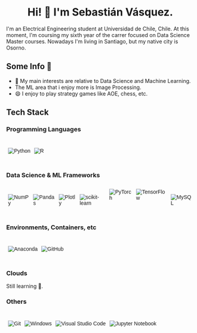 
<div align="center">
<h1 align = "center"> Hi!  👋 I'm Sebastián Vásquez. </h1>
</div>
<p>I'm an Electrical Engineering student at Universidad de Chile, Chile. At this moment, I'm coursing my sixth year of the carrer focused on Data Science Master courses. Nowadays I'm living in Santiago, but my native city is Osorno.  </p>
<h2>Some Info 🔎</h2>

- 🔭 My main interests are relative to Data Science and Machine Learning.
- The ML area that i enjoy more is Image Processing.
- 😄 I enjoy to play strategy games like AOE, chess, etc.

<h2> Tech Stack </h2>

<h3> Programming Languages </h3>
<table style="border-collapse:collapse;border-spacing:0;border:none" class="tg"><thead><tr><td style="border-color:#000000;border-style:solid;border-width:0px;font-family:Arial, sans-serif;font-size:14px;overflow:hidden;padding:10px 5px;text-align:left;vertical-align:top;word-break:normal"> 

![Python](https://img.shields.io/badge/python-3670A0?style=for-the-badge&logo=python&logoColor=ffdd54)
</td><td style="border-color:#000000;border-style:solid;border-width:0px;font-family:Arial, sans-serif;font-size:14px;overflow:hidden;padding:10px 5px;text-align:left;vertical-align:top;word-break:normal">

![R](https://img.shields.io/badge/r-%23276DC3.svg?style=for-the-badge&logo=r&logoColor=white)
</td></tr></thead></table>


<h3> Data Science & ML Frameworks </h3>

<table style="border-collapse:collapse;border-spacing:0;border:none" class="tg"><thead><tr><td style="border-style:solid;border-width:0px;font-family:Arial, sans-serif;font-size:14px;overflow:hidden;padding:10px 5px;text-align:left;vertical-align:top;word-break:normal">

![NumPy](https://img.shields.io/badge/numpy-%23013243.svg?style=for-the-badge&logo=numpy&logoColor=white)
</td><td style="border-style:solid;border-width:0px;font-family:Arial, sans-serif;font-size:14px;overflow:hidden;padding:10px 5px;text-align:left;vertical-align:top;word-break:normal">

![Pandas](https://img.shields.io/badge/pandas-%23150458.svg?style=for-the-badge&logo=pandas&logoColor=white)
</td><td style="border-style:solid;border-width:0px;font-family:Arial, sans-serif;font-size:14px;overflow:hidden;padding:10px 5px;text-align:left;vertical-align:top;word-break:normal">

![Plotly](https://img.shields.io/badge/Plotly-%233F4F75.svg?style=for-the-badge&logo=plotly&logoColor=white)
</td><td style="border-style:solid;border-width:0px;font-family:Arial, sans-serif;font-size:14px;overflow:hidden;padding:10px 5px;text-align:left;vertical-align:top;word-break:normal"> 

![scikit-learn](https://img.shields.io/badge/scikit--learn-%23F7931E.svg?style=for-the-badge&logo=scikit-learn&logoColor=white) </td><td style="border-style:solid;border-width:0px;font-family:Arial, sans-serif;font-size:14px;overflow:hidden;padding:10px 5px;text-align:left;vertical-align:top;word-break:normal">
![PyTorch](https://img.shields.io/badge/PyTorch-%23EE4C2C.svg?style=for-the-badge&logo=PyTorch&logoColor=white)</td><td style="border-style:solid;border-width:0px;font-family:Arial, sans-serif;font-size:14px;overflow:hidden;padding:10px 5px;text-align:left;vertical-align:top;word-break:normal">
![TensorFlow](https://img.shields.io/badge/TensorFlow-%23FF6F00.svg?style=for-the-badge&logo=TensorFlow&logoColor=white)
</td><td style="border-style:solid;border-width:0px;font-family:Arial, sans-serif;font-size:14px;overflow:hidden;padding:10px 5px;text-align:left;vertical-align:top;word-break:normal">

![MySQL](https://img.shields.io/badge/mysql-4479A1.svg?style=for-the-badge&logo=mysql&logoColor=white)</td></tr></thead></table>


<h3> Environments, Containers, etc </h3>

<table style="border-collapse:collapse;border-spacing:0;border:none" class="tg"><thead><tr><td style="border-color:#000000;border-style:solid;border-width:0px;font-family:Arial, sans-serif;font-size:14px;overflow:hidden;padding:10px 5px;text-align:left;vertical-align:top;word-break:normal"> 

![Anaconda](https://img.shields.io/badge/Anaconda-%2344A833.svg?style=for-the-badge&logo=anaconda&logoColor=white)
</td><td style="border-color:#000000;border-style:solid;border-width:0px;font-family:Arial, sans-serif;font-size:14px;overflow:hidden;padding:10px 5px;text-align:left;vertical-align:top;word-break:normal">

![GitHub](https://img.shields.io/badge/github-%23121011.svg?style=for-the-badge&logo=github&logoColor=white)

</td></tr></thead></table>

<h3> Clouds </h3>

Still learning 💪.
<h3> Others </h3>
<table style="border-collapse:collapse;border-spacing:0;border:none" class="tg"><thead><tr><td style="border-style:solid;border-width:0px;font-family:Arial, sans-serif;font-size:14px;overflow:hidden;padding:10px 5px;text-align:left;vertical-align:top;word-break:normal">

![Git](https://img.shields.io/badge/git-%23F05033.svg?style=for-the-badge&logo=git&logoColor=white)
</td><td style="border-style:solid;border-width:0px;font-family:Arial, sans-serif;font-size:14px;overflow:hidden;padding:10px 5px;text-align:left;vertical-align:top;word-break:normal">

![Windows](https://img.shields.io/badge/Windows-0078D6?style=for-the-badge&logo=windows&logoColor=white)

</td><td style="border-style:solid;border-width:0px;font-family:Arial, sans-serif;font-size:14px;overflow:hidden;padding:10px 5px;text-align:left;vertical-align:top;word-break:normal">

![Visual Studio Code](https://img.shields.io/badge/Visual%20Studio%20Code-0078d7.svg?style=for-the-badge&logo=visual-studio-code&logoColor=white)

</td><td style="border-style:solid;border-width:0px;font-family:Arial, sans-serif;font-size:14px;overflow:hidden;padding:10px 5px;text-align:left;vertical-align:top;word-break:normal">

![Jupyter Notebook](https://img.shields.io/badge/jupyter-%23FA0F00.svg?style=for-the-badge&logo=jupyter&logoColor=white)

</td></tr></thead></table>














    

<!--
**sbstnvsqz0/sbstnvsqz0** is a ✨ _special_ ✨ repository because its `README.md` (this file) appears on your GitHub profile.


- USAR https://ileriayo.github.io/markdown-badges/

- 🔭 I’m currently working on ...
- 🌱 I’m currently learning ...
- 👯 I’m looking to collaborate on ...
- 🤔 I’m looking for help with ...
- 💬 Ask me about ...
- 📫 How to reach me: ...
- 😄 Pronouns: ...
- ⚡ Fun fact: ...
-->
